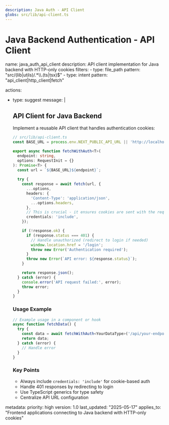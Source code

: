 ```yaml
---
description: Java Auth - API Client
globs: src/lib/api-client.ts
---
```


# Java Backend Authentication - API Client

<rule>
name: java_auth_api_client
description: API client implementation for Java backend with HTTP-only cookies
filters:
  - type: file_path
    pattern: "src/(lib|utils)/.*\\.(ts|tsx)$"
  - type: intent
    pattern: "api_client|http_client|fetch"

actions:
  - type: suggest
    message: |
      ## API Client for Java Backend

      Implement a reusable API client that handles authentication cookies:

      ```typescript
      // src/lib/api-client.ts
      const BASE_URL = process.env.NEXT_PUBLIC_API_URL || 'http://localhost:8080';
      
      export async function fetchWithAuth<T>(
        endpoint: string, 
        options: RequestInit = {}
      ): Promise<T> {
        const url = `${BASE_URL}${endpoint}`;
        
        try {
          const response = await fetch(url, {
            ...options,
            headers: {
              'Content-Type': 'application/json',
              ...options.headers,
            },
            // This is crucial - it ensures cookies are sent with the request
            credentials: 'include',
          });

          if (!response.ok) {
            if (response.status === 401) {
              // Handle unauthorized (redirect to login if needed)
              window.location.href = '/login';
              throw new Error('Authentication required');
            }
            throw new Error(`API error: ${response.status}`);
          }

          return response.json();
        } catch (error) {
          console.error('API request failed:', error);
          throw error;
        }
      }
      ```

      ### Usage Example

      ```typescript
      // Example usage in a component or hook
      async function fetchData() {
        try {
          const data = await fetchWithAuth<YourDataType>('/api/your-endpoint');
          return data;
        } catch (error) {
          // Handle error
        }
      }
      ```

      ### Key Points

      - Always include `credentials: 'include'` for cookie-based auth
      - Handle 401 responses by redirecting to login
      - Use TypeScript generics for type safety
      - Centralize API URL configuration

metadata:
  priority: high
  version: 1.0
  last_updated: "2025-05-17"
  applies_to: "Frontend applications connecting to Java backend with HTTP-only cookies"
</rule>
